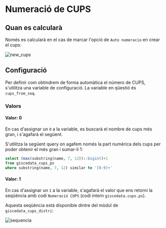 # Numeració de CUPS

## Quan es calcularà

Només es calcularà en el cas de marcar l'opció de `Auto numeracio` en crear el cups:

![new_cups]

## Configuració

Per definir com obtindrem de forma automàtica el número de CUPS, s'utilitza una variable de configuració. La variable en qüestió és `cups_from_seq`.

### Valors

#### Valor: 0

En cas d'assignar un `0` a la variable, es buscarà el nombre de cups més gran, i s'agafarà el següent.

S'utilitza la següent query on agafem només la part numèrica dels cups per poder obtenir el més gran i sumar-li 1:

```sql
select (max(substring(name, 7, 12))::bigint)+1
from giscedata_cups_ps
where substring(name, 7, 12) similar to '[0-9]+'
```

#### Valor: 1

En cas d'assignar un `1` a la variable, s'agafarà el valor que ens retorni la seqüència amb codi `Numeració CUPS` (codi intern `giscedata.cups.ps`).

Aquesta seqüència està disponible dintre del mòdul de `giscedata_cups_distri`:

![sequencia]

[sequencia]: /rfc/numeracio_cups/sequencia.png
[new_cups]: /rfc/numeracio_cups/new_cups.png
